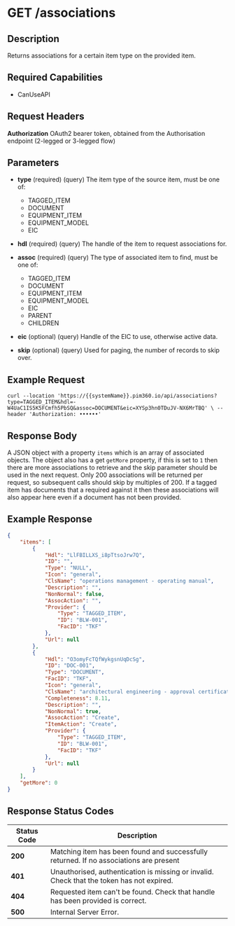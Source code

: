 # GET /associations

## Description
Returns associations for a certain item type on the provided item.

## Required Capabilities
* CanUseAPI

## Request Headers

**Authorization** OAuth2 bearer token, obtained from the Authorisation endpoint (2-legged or 3-legged flow)

## Parameters
* **type** (required) (query) The item type of the source item, must be one of:
    * TAGGED_ITEM
    * DOCUMENT
    * EQUIPMENT_ITEM
    * EQUIPMENT_MODEL
    * EIC

* **hdl** (required) (query) The handle of the item to request associations for.

* **assoc** (required) (query) The type of associated item to find, must be one of:
    * TAGGED_ITEM
    * DOCUMENT
    * EQUIPMENT_ITEM
    * EQUIPMENT_MODEL
    * EIC
    * PARENT
    * CHILDREN

* **eic** (optional) (query) Handle of the EIC to use, otherwise active data.

* **skip** (optional) (query) Used for paging, the number of records to skip over.


## Example Request
`
curl --location 'https://{{systemName}}.pim360.io/api/associations?type=TAGGED_ITEM&hdl=-W4UaC1IS5K5FCmfh5PbSQ&assoc=DOCUMENT&eic=XYSp3hn0TDuJV-NX6MrTBQ' \
--header 'Authorization: ••••••'
`

## Response Body
A JSON object with a property `items` which is an array of associated objects. The object also has a get `getMore` property, if this is set to `1` then there are more associations to retrieve and the skip parameter should be used in the next request. Only 200 associations will be returned per request, so subsequent calls should skip by multiples of 200. If a tagged item has documents that a required against it then these associations will also appear here even if a document has not been provided.

## Example Response
```JSON
{
    "items": [
        {
            "Hdl": "LlFBILLXS_i8pTtsoJrw7Q",
            "ID": "",
            "Type": "NULL",
            "Icon": "general",
            "ClsName": "operations management - operating manual",
            "Description": "",
            "NonNormal": false,
            "AssocAction": "",
            "Provider": {
                "Type": "TAGGED_ITEM",
                "ID": "BLW-001",
                "FacID": "TKF"
            },
            "Url": null
        },
        {
            "Hdl": "O3omyFcTQfWykgsnUqDcSg",
            "ID": "DOC-001",
            "Type": "DOCUMENT",
            "FacID": "TKF",
            "Icon": "general",
            "ClsName": "architectural engineering - approval certificate",
            "Completeness": 8.11,
            "Description": "",
            "NonNormal": true,
            "AssocAction": "Create",
            "ItemAction": "Create",
            "Provider": {
                "Type": "TAGGED_ITEM",
                "ID": "BLW-001",
                "FacID": "TKF"
            },
            "Url": null
        }
    ],
    "getMore": 0
}
```

## Response Status Codes
| Status Code | Description |
| -------- | ------- |
|**200** |Matching item has been found and successfully returned. If no associations are present |then a `200` response will be returned but the items array will be empty.|
|**401** |Unauthorised, authentication is missing or invalid. Check that the token has not expired.|
|**404** |Requested item can't be found. Check that handle has been provided is correct.|
|**500** |Internal Server Error.|


